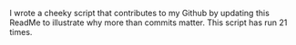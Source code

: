 I wrote a cheeky script that contributes to my Github by updating this ReadMe to illustrate why more than commits matter. This script has run 21 times.